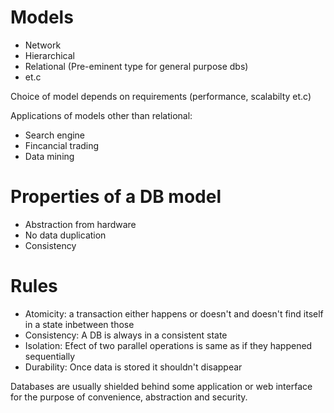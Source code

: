 # Models
* Network 
* Hierarchical
* Relational (Pre-eminent type for general purpose dbs)
* et.c

Choice of model depends on requirements (performance, scalabilty et.c)

Applications of models other than relational:
* Search engine
* Fincancial trading
* Data mining

# Properties of a DB model
* Abstraction from hardware
* No data duplication
* Consistency

# Rules
* Atomicity: a transaction either happens or doesn't and doesn't find itself in a state inbetween those
* Consistency: A DB is always in a consistent state
* Isolation: Efect of two parallel operations is same as if they happened sequentially
* Durability: Once data is stored it shouldn't disappear

Databases are usually shielded behind some application or web interface for the purpose of convenience, abstraction and security.
